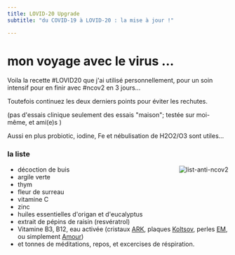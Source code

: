 ```yaml
---
title: LOVID-20 Upgrade
subtitle: "du COVID-19 à LOVID-20 : la mise à jour !"

---
```

# mon voyage avec le virus ...

Voila la recette #LOVID20 que j'ai utilisé personnellement,
pour un soin intensif pour en finir avec #ncov2 en 3 jours...

Toutefois continuez les deux derniers points pour éviter les rechutes.

(pas d'essais clinique seulement des essais  "maison"; testée sur moi-même,
et ami(e)s )

Aussi en plus probiotic, iodine, Fe et nébulisation de H2O2/O3 sont utiles...

### la liste 
![list-anti-ncov2](https://i.imgur.com/YcZh53l.jpg)

- décoction de buis
- argile verte
- thym
- fleur de surreau
- vitamine C
- zinc
- huiles essentielles d'origan et d'eucalyptus
- extrait de pépins de raisin (resvératrol)
- Vitamine B3, B12, eau activée (cristaux [ARK], plaques [Koltsov][CEF], perles [EM], ou simplement [Amour])
- et tonnes de méditations, repos, et excercises de réspiration.

<!--
- Correcteur d’Etat Fonctionnel ([#CEF]) de [Koltsov]
-->

[ARK]: https://qwant.com/?q=%23ARK+cristaux+%26g
[EM]: https://orinko.org/perles-de-ceramique/
[CEF]: https://cef-france.com/epages/d9208966-1eab-41c3-a5d0-b17cd0000b86.sf/fr_FR/?ObjectPath=/Shops/d9208966-1eab-41c3-a5d0-b17cd0000b86/Categories/Cat_CEF/Cat_Bleue
[#CEF]: https://qwant.com/?q=%23CEF+plaques+%26g
[Amour]: https://duckduckgo.com/?q=love+water+Michel+!g

<style>
img[alt=list-anti-ncov2] { float: right; max-width: 50%; }
</style>
